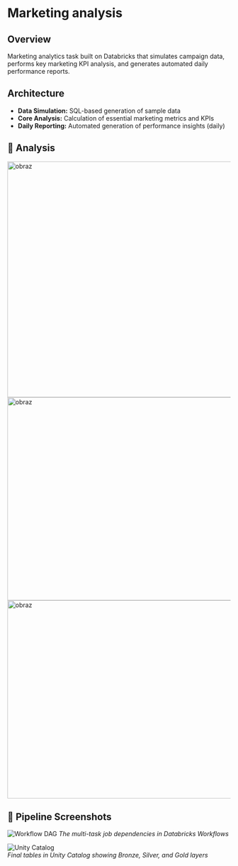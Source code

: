 # Marketing analysis

## Overview
Marketing analytics task built on Databricks that simulates campaign data, performs key marketing KPI analysis, and generates automated daily performance reports.

## Architecture
- **Data Simulation:** SQL-based generation of sample data
- **Core Analysis:** Calculation of essential marketing metrics and KPIs
- **Daily Reporting:** Automated generation of performance insights (daily)

## 📸 Analysis
<img width="898" height="532" alt="obraz" src="https://github.com/user-attachments/assets/10440c85-5e4a-4839-8f57-6b19746d369e" />
<img width="895" height="458" alt="obraz" src="https://github.com/user-attachments/assets/04b056a7-8e92-4312-bf3a-d105035d7ee4" />
<img width="900" height="447" alt="obraz" src="https://github.com/user-attachments/assets/2150c8a2-2769-406a-a0cd-9eb5e82b6443" />

## 📸 Pipeline Screenshots
![Workflow DAG](screenshots/pipeline_dag.png)
*The multi-task job dependencies in Databricks Workflows*

![Unity Catalog](screenshots/unity_catalog_tables.png)  
*Final tables in Unity Catalog showing Bronze, Silver, and Gold layers*
